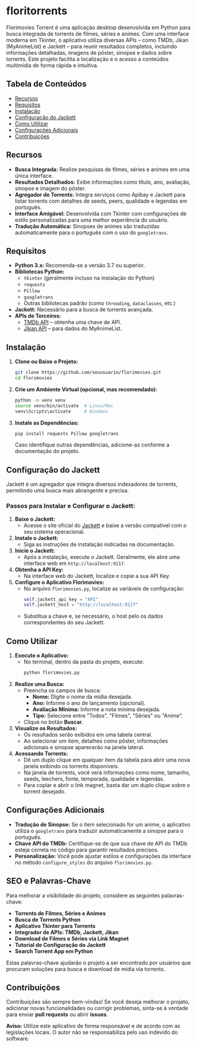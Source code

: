 # floritorrents

Florimovies Torrent é uma aplicação desktop desenvolvida em Python para busca integrada de torrents de filmes, séries e animes. Com uma interface moderna em Tkinter, o aplicativo utiliza diversas APIs – como TMDb, Jikan (MyAnimeList) e Jackett – para reunir resultados completos, incluindo informações detalhadas, imagens de pôster, sinopse e dados sobre torrents. Este projeto facilita a localização e o acesso a conteúdos multimídia de forma rápida e intuitiva.

## Tabela de Conteúdos
- [Recursos](#recursos)
- [Requisitos](#requisitos)
- [Instalação](#instalação)
- [Configuração do Jackett](#configuração-do-jackett)
- [Como Utilizar](#como-utilizar)
- [Configurações Adicionais](#configurações-adicionais)
- [Contribuições](#contribuições)
## Recursos
- **Busca Integrada:** Realize pesquisas de filmes, séries e animes em uma única interface.
- **Resultados Detalhados:** Exibe informações como título, ano, avaliação, sinopse e imagem do pôster.
- **Agregador de Torrents:** Integra serviços como Apibay e Jackett para listar torrents com detalhes de seeds, peers, qualidade e legendas em português.
- **Interface Amigável:** Desenvolvida com Tkinter com configurações de estilo personalizadas para uma melhor experiência do usuário.
- **Tradução Automática:** Sinopses de animes são traduzidas automaticamente para o português com o uso do `googletrans`.

## Requisitos
- **Python 3.x:** Recomenda-se a versão 3.7 ou superior.
- **Bibliotecas Python:**
  - `tkinter` (geralmente incluso na instalação do Python)
  - `requests`
  - `Pillow`
  - `googletrans`
  - Outras bibliotecas padrão (como `threading`, `dataclasses`, etc.)
- **Jackett:** Necessário para a busca de torrents avançada.  
- **APIs de Terceiros:**
  - [TMDb API](https://www.themoviedb.org/documentation/api) – obtenha uma chave de API.
  - [Jikan API](https://docs.api.jikan.moe/) – para dados do MyAnimeList.

## Instalação
1. **Clone ou Baixe o Projeto:**
   ```bash
   git clone https://github.com/seuusuario/florimovies.git
   cd florimovies
   ```
2. **Crie um Ambiente Virtual (opcional, mas recomendado):**
   ```bash
   python -m venv venv
   source venv/bin/activate  # Linux/Mac
   venv\Scripts\activate     # Windows
   ```
3. **Instale as Dependências:**
   ```bash
   pip install requests Pillow googletrans
   ```
   Caso identifique outras dependências, adicione-as conforme a documentação do projeto.

## Configuração do Jackett
Jackett é um agregador que integra diversos indexadores de torrents, permitindo uma busca mais abrangente e precisa.

### Passos para Instalar e Configurar o Jackett:
1. **Baixe o Jackett:**
   - Acesse o site oficial do [Jackett](https://jackett.gitbook.io/) e baixe a versão compatível com o seu sistema operacional.
2. **Instale o Jackett:**
   - Siga as instruções de instalação indicadas na documentação.
3. **Inicie o Jackett:**
   - Após a instalação, execute o Jackett. Geralmente, ele abre uma interface web em `http://localhost:9117`.
4. **Obtenha a API Key:**
   - Na interface web do Jackett, localize e copie a sua API Key.
5. **Configure o Aplicativo Florimovies:**
   - No arquivo `florimovies.py`, localize as variáveis de configuração:
     ```python
     self.jackett_api_key = "API"
     self.jackett_host = "http://localhost:9117"
     ```
   - Substitua a chave e, se necessário, o host pelo os dados correspondentes do seu Jackett.

## Como Utilizar
1. **Execute o Aplicativo:**
   - No terminal, dentro da pasta do projeto, execute:
     ```bash
     python florimovies.py
     ```
2. **Realize uma Busca:**
   - Preencha os campos de busca:
     - **Nome:** Digite o nome da mídia desejada.
     - **Ano:** Informe o ano de lançamento (opcional).
     - **Avaliação Mínima:** Informe a nota mínima desejada.
     - **Tipo:** Selecione entre "Todos", "Filmes", "Séries" ou "Anime".
   - Clique no botão **Buscar**.
3. **Visualize os Resultados:**
   - Os resultados serão exibidos em uma tabela central.
   - Ao selecionar um item, detalhes como pôster, informações adicionais e sinopse aparecerão na janela lateral.
4. **Acessando Torrents:**
   - Dê um duplo clique em qualquer item da tabela para abrir uma nova janela exibindo os torrents disponíveis.
   - Na janela de torrents, você verá informações como nome, tamanho, seeds, leechers, fonte, temporada, qualidade e legendas.
   - Para copiar e abrir o link magnet, basta dar um duplo clique sobre o torrent desejado.

## Configurações Adicionais
- **Tradução de Sinopse:** Se o item selecionado for um anime, o aplicativo utiliza o `googletrans` para traduzir automaticamente a sinopse para o português.
- **Chave API do TMDb:** Certifique-se de que sua chave de API do TMDb esteja correta no código para garantir resultados precisos.
- **Personalização:** Você pode ajustar estilos e configurações da interface no método `configure_styles` do arquivo `florimovies.py`.

## SEO e Palavras-Chave
Para melhorar a visibilidade do projeto, considere as seguintes palavras-chave:
- **Torrents de Filmes, Séries e Animes**
- **Busca de Torrents Python**
- **Aplicativo Tkinter para Torrents**
- **Integrador de APIs: TMDb, Jackett, Jikan**
- **Download de Filmes e Séries via Link Magnet**
- **Tutorial de Configuração do Jackett**
- **Search Torrent App em Python**

Estas palavras-chave ajudarão o projeto a ser encontrado por usuários que procuram soluções para busca e download de mídia via torrents.

## Contribuições
Contribuições são sempre bem-vindas! Se você deseja melhorar o projeto, adicionar novas funcionalidades ou corrigir problemas, sinta-se à vontade para enviar **pull requests** ou abrir **issues**.

**Aviso:** Utilize este aplicativo de forma responsável e de acordo com as legislações locais. O autor não se responsabiliza pelo uso indevido do software.
